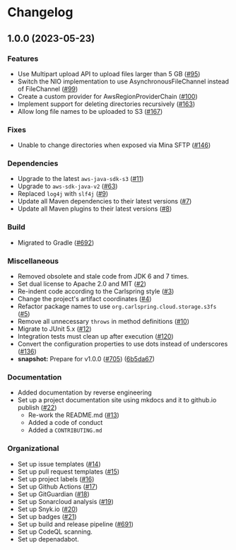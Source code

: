 # Changelog

## 1.0.0 (2023-05-23)


### Features

* Use Multipart upload API to upload files larger than 5 GB ([#95](https://github.com/carlspring/s3fs-nio/issues/95))
* Switch the NIO implementation to use AsynchronousFileChannel instead of FileChannel ([#99](https://github.com/carlspring/s3fs-nio/issues/99))
* Create a custom provider for AwsRegionProviderChain ([#100](https://github.com/carlspring/s3fs-nio/issues/100))
* Implement support for deleting directories recursively ([#163](https://github.com/carlspring/s3fs-nio/issues/163))
* Allow long file names to be uploaded to S3 ([#167](https://github.com/carlspring/s3fs-nio/issues/167))

### Fixes

* Unable to change directories when exposed via Mina SFTP ([#146](https://github.com/carlspring/s3fs-nio/issues/146))

### Dependencies

* Upgrade to the latest `aws-java-sdk-s3` ([#11](https://github.com/carlspring/s3fs-nio/issues/11))
* Upgrade to `aws-sdk-java-v2` ([#63](https://github.com/carlspring/s3fs-nio/issues/63))
* Replaced `log4j` with `slf4j` ([#9](https://github.com/carlspring/s3fs-nio/issues/9))
* Update all Maven dependencies to their latest versions ([#7](https://github.com/carlspring/s3fs-nio/issues/7))
* Update all Maven plugins to their latest versions ([#8](https://github.com/carlspring/s3fs-nio/issues/8))

### Build

* Migrated to Gradle ([#692](https://github.com/carlspring/s3fs-nio/issues/692))

### Miscellaneous

* Removed obsolete and stale code from JDK 6 and 7 times.
* Set dual license to Apache 2.0 and MIT ([#2](https://github.com/carlspring/s3fs-nio/issues/2))
* Re-indent code according to the Carlspring style ([#3](https://github.com/carlspring/s3fs-nio/issues/3))
* Change the project's artifact coordinates ([#4](https://github.com/carlspring/s3fs-nio/issues/4))
* Refactor package names to use `org.carlspring.cloud.storage.s3fs` ([#5](https://github.com/carlspring/s3fs-nio/issues/5))
* Remove all unnecessary `throws` in method definitions ([#10](https://github.com/carlspring/s3fs-nio/issues/10))
* Migrate to JUnit 5.x ([#12](https://github.com/carlspring/s3fs-nio/issues/12))
* Integration tests must clean up after execution ([#120](https://github.com/carlspring/s3fs-nio/issues/120))
* Convert the configuration properties to use dots instead of underscores ([#136](https://github.com/carlspring/s3fs-nio/issues/136))
* **snapshot:** Prepare for v1.0.0 ([#705](https://github.com/carlspring/s3fs-nio/issues/705)) ([6b5da67](https://github.com/carlspring/s3fs-nio/commit/6b5da67b00007289a9b0cae33e6f7ef0cc2aff1a))

### Documentation

* Added documentation by reverse engineering
* Set up a project documentation site using mkdocs and it to github.io publish ([#22](https://github.com/carlspring/s3fs-nio/issues/22))
    * Re-work the README.md ([#13](https://github.com/carlspring/s3fs-nio/issues/13))
    * Added a code of conduct
    * Added a `CONTRIBUTING.md`

### Organizational

* Set up issue templates ([#14](https://github.com/carlspring/s3fs-nio/issues/14))
* Set up pull request templates ([#15](https://github.com/carlspring/s3fs-nio/issues/15))
* Set up project labels ([#16](https://github.com/carlspring/s3fs-nio/issues/16))
* Set up Github Actions ([#17](https://github.com/carlspring/s3fs-nio/issues/17))
* Set up GitGuardian ([#18](https://github.com/carlspring/s3fs-nio/issues/18))
* Set up Sonarcloud analysis ([#19](https://github.com/carlspring/s3fs-nio/issues/19))
* Set up Snyk.io ([#20](https://github.com/carlspring/s3fs-nio/issues/20))
* Set up badges ([#21](https://github.com/carlspring/s3fs-nio/issues/21))
* Set up build and release pipeline ([#691](https://github.com/carlspring/s3fs-nio/issues/691))
* Set up CodeQL scanning.
* Set up depenadabot.
